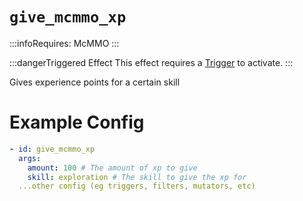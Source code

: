 # `give_mcmmo_xp`
:::infoRequires:
McMMO
:::

:::dangerTriggered Effect
This effect requires a [Trigger](https://plugins.auxilor.io/effects/all-triggers) to activate.
:::

Gives experience points for a certain skill
# Example Config
```yaml
- id: give_mcmmo_xp
  args:
    amount: 100 # The amount of xp to give
    skill: exploration # The skill to give the xp for
  ...other config (eg triggers, filters, mutators, etc)
```